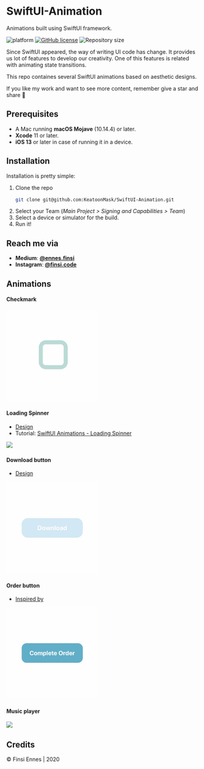 # SwiftUI-Animation

Animations built using SwiftUI framework.

![platform](https://img.shields.io/badge/platform-iOS-black)
[![GitHub license](https://img.shields.io/badge/License-Apache2.0-blue.svg)](LICENSE)
![Repository size](https://img.shields.io/github/repo-size/KeatoonMask/SwiftUI-Animation)

Since SwiftUI appeared, the way of writing UI code has change. It provides us lot of features to develop our creativity. One of this features is related with animating state transitions. 

This repo containes several SwiftUI animations based on aesthetic designs.

If you like my work and want to see more content, remember give a star and share 🙂

## Prerequisites

* A Mac running **macOS Mojave** (10.14.4) or later.
* **Xcode** 11 or later.
* **iOS 13** or later in case of running it in a device.

## Installation

Installation is pretty simple:
1. Clone the repo
   ```sh
   git clone git@github.com:KeatoonMask/SwiftUI-Animation.git
   ```
2. Select your Team (*Main Project > Signing and Capabilities > Team*)
3. Select a device or simulator for the build.
4. Run it!

## Reach me via
* **Medium**:  [**@ennes.finsi**](https://finsi-ennes.medium.com/)
* **Instagram**:  [**@finsi.code**](https://www.instagram.com/finsi.code/)

## Animations

#### Checkmark

<img src="https://raw.githubusercontent.com/KeatoonMask/SwiftUI-Animation/master/SwiftUI-Animation/Resources/checkmark.gif" height="240"/>

#### Loading Spinner
* [Design](https://dribbble.com/shots/7888464-Spinner)
* Tutorial: [SwiftUI Animations - Loading Spinner](https://ennes-finsi.medium.com/swiftui-animations-loading-spinner-2e01a3d8e9c0) 

<img src="https://raw.githubusercontent.com/KeatoonMask/SwiftUI-Animation/master/SwiftUI-Animation/Resources/loadingSpinner.gif" height="240"/>

#### Download button
* [Design](https://dribbble.com/shots/12636180-Download-button)

<img src="https://raw.githubusercontent.com/KeatoonMask/SwiftUI-Animation/master/SwiftUI-Animation/Resources/downloadButton.gif" height="240"/>

#### Order button
* [Inspired by](https://dribbble.com/shots/12636180-Download-button)

<img src="https://raw.githubusercontent.com/KeatoonMask/SwiftUI-Animation/master/SwiftUI-Animation/Resources/orderButton.gif" height="240"/>

#### Music player

<img src="https://raw.githubusercontent.com/KeatoonMask/SwiftUI-Animation/master/SwiftUI-Animation/Resources/musicPlayer.gif" height="480"/>

## Credits
© Finsi Ennes | 2020

